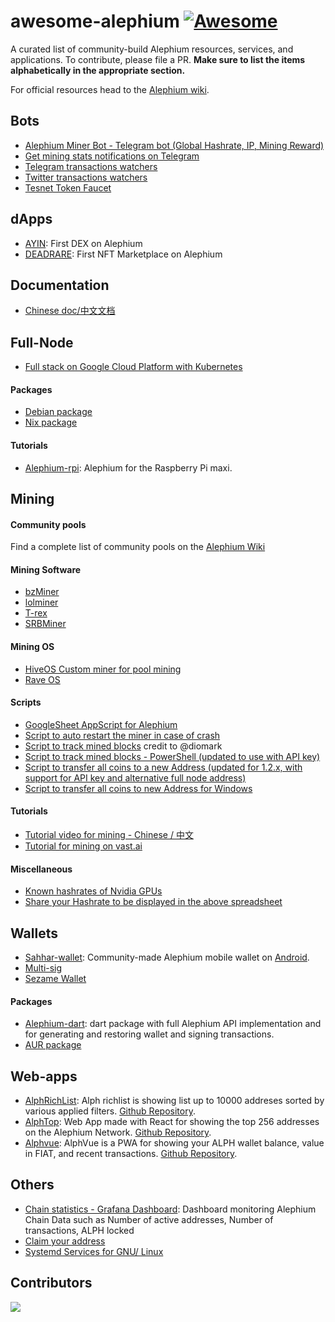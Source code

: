 # awesome-alephium [![Awesome](https://awesome.re/badge.svg)](https://github.com/alephium/awesome-alephium)

A curated list of community-build Alephium resources, services, and applications.
To contribute, please file a PR. **Make sure to list the items alphabetically in the appropriate section.**

For official resources head to the [Alephium wiki](https://wiki.alephium.org).

## Bots

- [Alephium Miner Bot - Telegram bot (Global Hashrate, IP, Mining Reward)](https://github.com/nguyenvinhlinh/alephium-miner-bot)
- [Get mining stats notifications on Telegram](https://gitlab.com/sven-hash/alephium/-/tree/main/alephium-bot)
- [Telegram transactions watchers](https://t.me/alphwhalesalert)
- [Twitter transactions watchers](https://twitter.com/AlephiumWW)
- [Tesnet Token Faucet](https://touilleio.medium.com/building-a-faucet-for-alephium-blockchain-b6f18e87eb12)

## dApps

- [AYIN](https://www.ayin.app/): First DEX on Alephium
- [DEADRARE](https://deadrare.io/): First NFT Marketplace on Alephium

## Documentation

- [Chinese doc/中文文档](https://github.com/Lbqds/alephium-docs)

## Full-Node

- [Full stack on Google Cloud Platform with Kubernetes](https://github.com/liuhongchao/alephium-stack)

#### Packages

- [Debian package](https://projects.iabsis.com/projects/alephium-pkg/wiki/How_to_install_Alephium_with_packages)
- [Nix package](https://github.com/chloekek/alephium-nix)

#### Tutorials

- [Alephium-rpi](https://github.com/Eeysirhc/alephium-rpi): Alephium for the Raspberry Pi maxi.

## Mining

#### Community pools

Find a complete list of community pools on the [Alephium Wiki](https://wiki.alephium.org/mining/Pool-Mining-Guide#community-pools)

#### Mining Software

- [bzMiner](https://www.bzminer.com/)
- [lolminer](https://lolminer.site/download/)
- [T-rex](https://trex-miner.com/)
- [SRBMiner](https://www.srbminer.com/download.html)

#### Mining OS

- [HiveOS Custom miner for pool mining](https://gitlab.com/public-alephium/hiveos-custom)
- [Rave OS](https://raveos.com/)

#### Scripts

- [GoogleSheet AppScript for Alephium](https://github.com/MrGoldenpioche/Alephium-GoogleAppScripts)
- [Script to auto restart the miner in case of crash](https://gist.github.com/polarker/d7f7a9903106c6184cf76fad4e695294)
- [Script to track mined blocks](https://gist.github.com/polarker/e13a8898b4977d86c2c9d4b867341635) credit to @diomark
- [Script to track mined blocks - PowerShell (updated to use with API key)](https://gist.github.com/polarker/a21491d2d5aab1b5f2306b5f8b6f9b6e)
- [Script to transfer all coins to a new Address (updated for 1.2.x, with support for API key and alternative full node address)](https://gist.github.com/diomark/727dc28a4d606e5b4c1143c0a07f2423)
- [Script to transfer all coins to new Address for Windows](https://github.com/skitsur-dev/alephium-sweep-all-script/blob/main/sweep-all.ps1)

#### Tutorials

- [Tutorial video for mining - Chinese / 中文](https://www.youtube.com/watch?v=-hLQDnth0iM)
- [Tutorial for mining on vast.ai](https://github.com/diomark/alph/blob/main/miningAlphOnVast.md)

#### Miscellaneous

- [Known hashrates of Nvidia GPUs](https://docs.google.com/spreadsheets/d/10eUjwGU-Kmw1XM1dDOKfdscOeShakSnjcBGzBT46rmc/edit?usp=sharing)
- [Share your Hashrate to be displayed in the above spreadsheet](https://forms.gle/cCMMZn6cRkQ4pXNx9)

## Wallets

- [Sahhar-wallet](https://github.com/sahharYoucef/alephium_wallet): Community-made Alephium mobile wallet on [Android](https://play.google.com/store/apps/details?id=com.sahhar.sahhar_wallet).
- [Multi-sig](https://altco.notion.site/altco/alephium-b8c069de878f4820bbd1176cbcab9cc7)
- [Sezame Wallet](https://sezame.app/)

#### Packages

- [Alephium-dart](https://github.com/sahharYoucef/alephium_dart): dart package with full Alephium API implementation and for generating and restoring wallet and signing transactions.
- [AUR package](https://aur.archlinux.org/packages/alephium-wallet-bin/)

## Web-apps

- [AlphRichList](https://alph-richlist.vercel.app/): Alph richlist is showing list up to 10000 addreses sorted by various applied filters. 
 [Github Repository](https://github.com/lowzyyy/alph-richlist-front).
- [AlphTop](https://alph-top.web.app/): Web App made with React for showing the top 256 addresses on the Alephium Network. [Github Repository](https://github.com/WilhelmKallstrom/alph-top).
- [Alphvue](https://wilhelmkallstrom.github.io/alphvue/): AlphVue is a PWA for showing your ALPH wallet balance, value in FIAT, and recent transactions. [Github Repository](https://github.com/WilhelmKallstrom/alphvue).

## Others

- [Chain statistics - Grafana Dashboard](https://status.notrustverify.ch/grafana/d/MggjRL1Vz/on-chain-stats?orgId=1): Dashboard monitoring Alephium Chain Data such as Number of active addresses, Number of transactions, ALPH locked
- [Claim your address](https://github.com/sven-hash/address2name)
- [Systemd Services for GNU/ Linux](https://gitlab.com/sven-hash/alephium/-/tree/main/systemd/system)

## Contributors

<a href="https://github.com/alephium/awesome-alephium/graphs/contributors">
  <img src="https://contrib.rocks/image?repo=alephium/awesome-alephium" />
</a>

